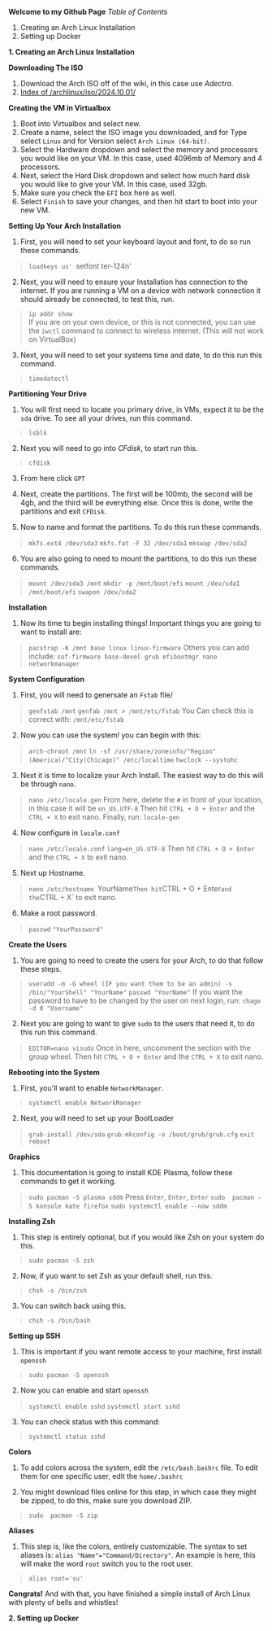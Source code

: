 **Welcome to my Github Page**
*Table of Contents*
1. Creating an Arch Linux Installation
2. Setting up Docker


**1. Creating an Arch Linux Installation**

**Downloading The ISO**
1. Download the Arch ISO off of the wiki, in this case use *Adectra*.
2. [Index of /archlinux/iso/2024.10.01/](https://mirror.adectra.com/archlinux/iso/2024.10.01/)

**Creating the VM in Virtualbox**
1. Boot into Virtualbox and select new.
2. Create a name, select the ISO image you downloaded, and for Type select `Linux` and for Version select `Arch Linux (64-bit)`.
3. Select the Hardware dropdown and select the memory and processors you would like on your VM. In this case, used 4096mb of Memory and 4 processors.
4. Next, select the Hard Disk dropdown and select how much hard disk you would like to give your VM. In this case, used 32gb.
5. Make sure you check the `EFI` box here as well.
6. Select `Finish` to save your changes, and then hit start to boot into your new VM.


**Setting Up Your Arch Installation**

1. First, you will need to set your keyboard layout and font, to do so run these commands.
>`loadkeys us'
>`setfont ter-124n'

2. Next, you will need to ensure your Installation has connection to the internet. If you are running a VM on a device with network connection it should already be connected, to test this, run.
> `ip addr show`	
	If you are on your own device, or this is not connected, you can use the `iwctl` command to connect to wireless internet. (This will not work on VirtualBox)

3. Next, you will need to set your systems time and date, to do this run this command.
> `timedatectl`


**Partitioning Your Drive**

1. You will first need to locate you primary drive, in VMs, expect it to be the `sda` drive. To see all your drives, run this command.
> `lsblk`


2. Next you will need to go into *CFdisk*, to start run this.
> `cfdisk` 

3. From here click `GPT`

4. Next, create the partitions. The first will be 100mb, the second will be 4gb, and the third will be everything else. Once this is done, write the partitions and exit `CFDisk`.

5. Now to name and format the partitions. To do this run these commands.
> `mkfs.ext4 /dev/sda3`
> `mkfs.fat -F 32 /dev/sda1`
> `mkswap /dev/sda2`

6. You are also going to need to mount the partitions, to do this run these commands.
> `mount /dev/sda3 /mnt`
> `mkdir -p /mnt/boot/efi`
> `mount /dev/sda1 /mnt/boot/efi`
> `swapon /dev/sda2`


**Installation**

1. Now its time to begin installing things! Important things you are going to want to install are:
> `pacstrap -K /mnt base linux linux-firmware` Others you can add include: `sof-firmware base-devel grub efibootmgr nano networkmanager`

**System Configuration**

1. First, you will need to genersate an `Fstab` file/
> `genfstab /mnt`
> `genfab /mnt > /mnt/etc/fstab`
	You Can check this is correct with:
	`/mnt/etc/fstab`

2. Now you can use the system! you can begin with this:
> `arch-chroot /mnt`
> `ln -sf /usr/share/zoneinfo/"Region"(America)/"City(Chicago)" /etc/localtime`
> `hwclock --systohc`

3. Next it is time to localize your Arch Install. The easiest way to do this will be through `nano`.
> `nano /etc/locale.gen`
	From here, delete the `#` in front of your location, in this case it will be `en_US.UTF-8`
	Then hit `CTRL + O + Enter` and the `CTRL + X` to exit nano.
	Finally, run:
	`locale-gen`

4. Now configure in `locale.conf`
> `nano /etc/locale.conf`
	`lang=en_US.UTF-8`
	Then hit `CTRL + O + Enter` and the `CTRL + X` to exit nano.

5. Next up Hostname.
> `nano /etc/hostname
	`YourName`
	Then hit `CTRL + O + Enter` and the `CTRL + X` to exit nano.

6. Make a root password.
> `passwd` 
> `"YourPassword"`


**Create the Users**

1. You are going to need to create the users for your Arch, to do that follow these steps.
> `useradd -m -G wheel (IF you want them to be an admin) -s /bin/"YourShell" "YourName"`
> `passwd "YourName"`
> If you want the password to have to be changed by the user on next login, run:
> `chage -d 0 "Username"`

2. Next you are going to want to give `sudo` to the users that need it, to do this run this command.
> `EDITOR=nano visudo`
> Once in here, uncomment the section with the group wheel.
> Then hit `CTRL + O + Enter` and the `CTRL + X` to exit nano.


**Rebooting into the System**

1. First, you'll want to enable `NetworkManager`.
> `systemctl enable NetworkManager`

2. Next, you will need to set up your BootLoader
> `grub-install /dev/sda`
> `grub-mkconfig -o /boot/grub/grub.cfg`
> `exit`
> `reboot`


**Graphics**

1. This documentation is going to install KDE Plasma, follow these commands to get it working.
> `sudo pacman -S plasma sddm`
> Press `Enter`, `Enter`, `Enter`
> `sudo  pacman -S konsole kate firefox`
> `sudo systemctl enable --now sddm`


**Installing Zsh**

1. This step is entirely optional, but if you would like Zsh on your system do this.
> `sudo pacman -S zsh`

2. Now, if yuo want to set Zsh as your default shell, run this.
> `chsh -s /bin/zsh`

3. You can switch back using this.
> `chsh -s /bin/bash`


**Setting up SSH**

1. This is important if you want remote access to your machine, first install `openssh`
> `sudo pacman -S openssh`

2. Now you can enable and start `openssh`
> `systemctl enable sshd`
> `systemctl start sshd`

3. You can check status with this command:
> `systemctl status sshd`


**Colors**

1. To add colors across the system, edit the `/etc/bash.bashrc` file. To edit them for one specific user, edit the `home/.bashrc`

2. You might download files online for this step, in which case they might be zipped, to do this, make sure you download ZIP.
> `sudo  pacman -S zip`



**Aliases**

1. This step is, like the colors, entirely customizable. The syntax to set aliases is: `alias "Name"="Command/Directory"`. An example is here, this will make the word `root` switch you to the root user.
> `alias root='su'`


**Congrats!**
And with that, you have finished a simple install of Arch Linux with plenty of bells and whistles!




**2. Setting up Docker**

